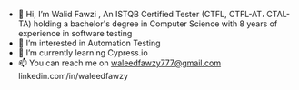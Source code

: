 - 👋 Hi, I’m Walid Fawzi , An ISTQB Certified Tester (CTFL, CTFL-AT، CTAL-TA) holding a bachelor's degree in Computer Science with 8 years of experience in software testing
- 👀 I’m interested in Automation Testing
- 🌱 I’m currently learning Cypress.io
- 📫 You can reach me on
   waleedfawzy777@gmail.com 
   linkedin.com/in/waleedfawzy

<!---
WalidFawzi/WalidFawzi is a ✨ special ✨ repository because its `README.md` (this file) appears on your GitHub profile.
You can click the Preview link to take a look at your changes.
--->
